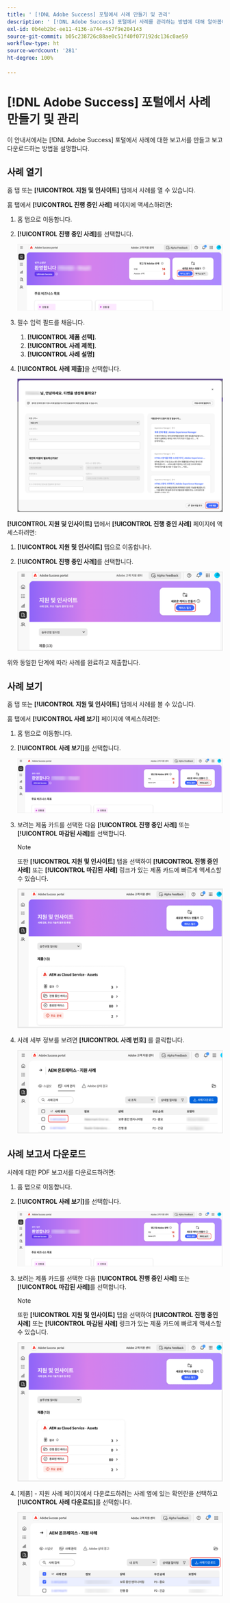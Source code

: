 ```yaml
---
title: ' [!DNL Adobe Success] 포털에서 사례 만들기 및 관리'
description: ' [!DNL Adobe Success] 포털에서 사례를 관리하는 방법에 대해 알아봅니다.'
exl-id: 0b4eb2bc-ee11-4136-a744-457f9e204143
source-git-commit: b05c238726c88ae0c51f40f077192dc136c0ae59
workflow-type: ht
source-wordcount: '281'
ht-degree: 100%

---
```


# [!DNL Adobe Success] 포털에서 사례 만들기 및 관리

이 안내서에서는 [!DNL Adobe Success] 포털에서 사례에 대한 보고서를 만들고 보고 다운로드하는 방법을 설명합니다.

## 사례 열기

홈 탭 또는 **[!UICONTROL 지원 및 인사이트]** 탭에서 사례를 열 수 있습니다.

홈 탭에서 **[!UICONTROL 진행 중인 사례]** 페이지에 액세스하려면:

1. 홈 탭으로 이동합니다.
1. **[!UICONTROL 진행 중인 사례]**&#x200B;를 선택합니다.


   ![adobe-success-portal-home-page-open-case](../../assets/adobe-success-portal-home-page-open-case.png)



1. 필수 입력 필드를 채웁니다.
   1. **[!UICONTROL 제품 선택]**.
   1. **[!UICONTROL 사례 제목]**.
   1. **[!UICONTROL 사례 설명]**
1. **[!UICONTROL 사례 제출]**&#x200B;을 선택합니다.



   ![adobe-success-portal-submit-case](../../assets/adobe-success-portal-submit-case.png)




**[!UICONTROL 지원 및 인사이트]** 탭에서 **[!UICONTROL 진행 중인 사례]** 페이지에 액세스하려면:

1. **[!UICONTROL 지원 및 인사이트]** 탭으로 이동합니다.
1. **[!UICONTROL 진행 중인 사례]**&#x200B;를 선택합니다.



   ![adobe-success-portal-support-insights-open-case](../../assets/adobe-success-portal-support-insights-open-case.png)



위와 동일한 단계에 따라 사례를 완료하고 제출합니다.

## 사례 보기

홈 탭 또는 **[!UICONTROL 지원 및 인사이트]** 탭에서 사례를 볼 수 있습니다.

홈 탭에서 **[!UICONTROL 사례 보기]** 페이지에 액세스하려면:

1. 홈 탭으로 이동합니다.
1. **[!UICONTROL 사례 보기]**&#x200B;를 선택합니다.



   ![adobe-success-portal-view-cases](../../assets/adobe-success-portal-view-cases.png)



1. 보려는 제품 카드를 선택한 다음 **[!UICONTROL 진행 중인 사례]** 또는 **[!UICONTROL 마감된 사례]**&#x200B;를 선택합니다.

   >[!NOTE]
   >
   >또한 **[!UICONTROL 지원 및 인사이트]** 탭을 선택하여 **[!UICONTROL 진행 중인 사례]** 또는 **[!UICONTROL 마감된 사례]** 링크가 있는 제품 카드에 빠르게 액세스할 수 있습니다.



   ![adobe-success-portal-open-case-closed-case](../../assets/adobe-success-portal-open-case-closed-case.png)



1. 사례 세부 정보를 보려면 **[!UICONTROL 사례 번호]** 를 클릭합니다.



   ![adobe-success-portal-case-number](../../assets/adobe-success-portal-case-number.png)



## 사례 보고서 다운로드

사례에 대한 PDF 보고서를 다운로드하려면:

1. 홈 탭으로 이동합니다.
1. **[!UICONTROL 사례 보기]**&#x200B;를 선택합니다.


   ![adobe-success-portal-view-cases](../../assets/adobe-success-portal-view-cases.png)


1. 보려는 제품 카드를 선택한 다음 **[!UICONTROL 진행 중인 사례]** 또는 **[!UICONTROL 마감된 사례]**&#x200B;를 선택합니다.

   >[!NOTE]
   >
   >또한 **[!UICONTROL 지원 및 인사이트]** 탭을 선택하여 **[!UICONTROL 진행 중인 사례]** 또는 **[!UICONTROL 마감된 사례]** 링크가 있는 제품 카드에 빠르게 액세스할 수 있습니다.

   ![adobe-success-portal-open-case-closed-case](../../assets/adobe-success-portal-open-case-closed-case.png)

1. [제품] - 지원 사례 페이지에서 다운로드하려는 사례 옆에 있는 확인란을 선택하고 **[!UICONTROL 사례 다운로드]**&#x200B;를 선택합니다.

   ![adobe-success-portal-download-cases](../../assets/adobe-success-portal-download-cases.png)
